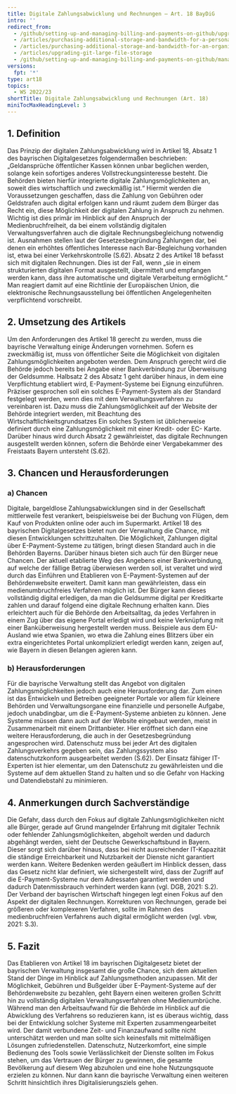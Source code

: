 ```yaml
---
title: Digitale Zahlungsabwicklung und Rechnungen – Art. 18 BayDiG
intro: ''
redirect_from:
  - /github/setting-up-and-managing-billing-and-payments-on-github/upgrading-git-large-file-storage
  - /articles/purchasing-additional-storage-and-bandwidth-for-a-personal-account/
  - /articles/purchasing-additional-storage-and-bandwidth-for-an-organization/
  - /articles/upgrading-git-large-file-storage
  - /github/setting-up-and-managing-billing-and-payments-on-github/managing-billing-for-git-large-file-storage/upgrading-git-large-file-storage
versions:
  fpt: '*'
type: art18
topics:
  - WS 2022/23
shortTitle: Digitale Zahlungsabwicklung und Rechnungen (Art. 18)
miniTocMaxHeadingLevel: 3
---
```


## 1.	Definition 
Das Prinzip der digitalen Zahlungsabwicklung wird in Artikel 18, Absatz 1 des bayrischen Digitalgesetzes folgendermaßen beschrieben: „Geldansprüche öffentlicher Kassen können unbar beglichen werden, solange kein sofortiges anderes Vollstreckungsinteresse besteht. Die Behörden bieten hierfür integrierte digitale Zahlungsmöglichkeiten an, soweit dies wirtschaftlich und zweckmäßig ist.“ Hiermit werden die Voraussetzungen geschaffen, dass die Zahlung von Gebühren oder Geldstrafen auch digital erfolgen kann und räumt zudem dem Bürger das Recht ein, diese Möglichkeit der digitalen Zahlung in Anspruch zu nehmen. Wichtig ist dies primär im Hinblick auf den Anspruch der Medienbruchfreiheit, da bei einem vollständig digitalen Verwaltungsverfahren auch die digitale Rechnungsbegleichung notwendig ist. Ausnahmen stellen laut der Gesetzesbegründung Zahlungen dar, bei denen ein erhöhtes öffentliches Interesse nach Bar-Begleichung vorhanden ist, etwa bei einer Verkehrskontrolle (S.62). Absatz 2 des Artikel 18 befasst sich mit digitalen Rechnungen. Dies ist der Fall, wenn „sie in einem strukturierten digitalen Format ausgestellt, übermittelt und empfangen werden kann, dass ihre automatische und digitale Verarbeitung ermöglicht.“ Man reagiert damit auf eine Richtlinie der Europäischen Union, die elektronische Rechnungsausstellung bei öffentlichen Angelegenheiten verpflichtend vorschreibt. 

## 2.	Umsetzung des Artikels 
Um den Anforderungen des Artikel 18 gerecht zu werden, muss die bayrische Verwaltung einige Änderungen vornehmen. Sofern es zweckmäßig ist, muss von öffentlicher Seite die Möglichkeit von digitalen Zahlungsmöglichkeiten angeboten werden. Dem Anspruch gerecht wird die Behörde jedoch bereits bei Angabe einer Bankverbindung zur Überweisung der Geldsumme. Halbsatz 2 des Absatz 1 geht darüber hinaus, in dem eine Verpflichtung etabliert wird, E-Payment-Systeme bei Eignung einzuführen. Präziser gesprochen soll ein solches E-Payment-System als der Standard festgelegt werden, wenn dies mit dem Verwaltungsverfahren zu vereinbaren ist. Dazu muss die Zahlungsmöglichkeit auf der Website der Behörde integriert werden, mit Beachtung des Wirtschaftlichkeitsgrundsatzes Ein solches System ist üblicherweise definiert durch eine Zahlungsmöglichkeit mit einer Kredit- oder EC- Karte. Darüber hinaus wird durch Absatz 2 gewährleistet, das digitale Rechnungen ausgestellt werden können, sofern die Behörde einer Vergabekammer des Freistaats Bayern untersteht (S.62). 

## 3.	Chancen und Herausforderungen 
### a)	Chancen 
Digitale, bargeldlose Zahlungsabwicklungen sind in der Gesellschaft mittlerweile fest verankert, beispielsweise bei der Buchung von Flügen, dem Kauf von Produkten online oder auch im Supermarkt. Artikel 18 des bayrischen Digitalgesetzes bietet nun der Verwaltung die Chance, mit diesen Entwicklungen schrittzuhalten. Die Möglichkeit, Zahlungen digital über E-Payment-Systeme zu tätigen, bringt diesen Standard auch in die Behörden Bayerns. Darüber hinaus bieten sich auch für den Bürger neue Chancen. Der aktuell etablierte Weg des Angebens einer Bankverbindung, auf welche der fällige Betrag überwiesen werden soll, ist veraltet und wird durch das Einführen und Etablieren von E-Payment-Systemen auf der Behördenwebsite erweitert. Damit kann man gewährleisten, dass ein medienumbruchfreies Verfahren möglich ist. Der Bürger kann dieses vollständig digital erledigen, da man die Geldsumme digital per Kreditkarte zahlen und darauf folgend eine digitale Rechnung erhalten kann. Dies erleichtert auch für die Behörde den Arbeitsalltag, da jedes Verfahren in einem Zug über das eigene Portal erledigt wird und keine Verknüpfung mit einer Banküberweisung hergestellt werden muss. Beispiele aus dem EU-Ausland wie etwa Spanien, wo etwa die Zahlung eines Blitzers über ein extra eingerichtetes Portal unkompliziert erledigt werden kann, zeigen auf, wie Bayern in diesen Belangen agieren kann. 

### b)	Herausforderungen 
Für die bayrische Verwaltung stellt das Angebot von digitalen Zahlungsmöglichkeiten jedoch auch eine Herausforderung dar. Zum einen ist das Entwickeln und Betreiben geeigneter Portale vor allem für kleinere Behörden und Verwaltungsorgane eine finanzielle und personelle Aufgabe, jedoch unabdingbar, um die E-Payment-Systeme anbieten zu können. Jene Systeme müssen dann auch auf der Website eingebaut werden, meist in Zusammenarbeit mit einem Drittanbieter. Hier eröffnet sich dann eine weitere Herausforderung, die auch in der Gesetzesbegründung angesprochen wird. Datenschutz muss bei jeder Art des digitalen Zahlungsverkehrs gegeben sein, das Zahlungssystem also datenschutzkonform ausgearbeitet werden (S.62). Der Einsatz fähiger IT-Experten ist hier elementar, um den Datenschutz zu gewährleisten und die Systeme auf dem aktuellen Stand zu halten und so die Gefahr von Hacking und Datendiebstahl zu minimieren.

## 4.	Anmerkungen durch Sachverständige 
Die Gefahr, dass durch den Fokus auf digitale Zahlungsmöglichkeiten nicht alle Bürger, gerade auf Grund mangelnder Erfahrung mit digitaler Technik oder fehlender Zahlungsmöglichkeiten, abgeholt werden und dadurch abgehängt werden, sieht der Deutsche Gewerkschaftsbund in Bayern. Dieser sorgt sich darüber hinaus, dass bei nicht ausreichender IT-Kapazität die ständige Erreichbarkeit und Nutzbarkeit der Dienste nicht garantiert werden kann. Weitere Bedenken werden geäußert im Hinblick dessen, dass das Gesetz nicht klar definiert, wie sichergestellt wird, dass der Zugriff auf die E-Payment-Systeme nur dem Adressaten garantiert werden und dadurch Datenmissbrauch verhindert werden kann (vgl. DGB, 2021: S.2). Der Verband der bayrischen Wirtschaft hingegen legt einen Fokus auf den Aspekt der digitalen Rechnungen. Korrekturen von Rechnungen, gerade bei größeren oder komplexeren Verfahren, sollte im Rahmen des medienbruchfreien Verfahrens auch digital ermöglicht werden (vgl. vbw, 2021: S.3). 

## 5.	Fazit 
Das Etablieren von Artikel 18 im bayrischen Digitalgesetz bietet der bayrischen Verwaltung insgesamt die große Chance, sich dem aktuellen Stand der Dinge im Hinblick auf Zahlungsmethoden anzupassen. Mit der Möglichkeit, Gebühren und Bußgelder über E-Payment-Systeme auf der Behördenwebsite zu bezahlen, geht Bayern einen weiteren großen Schritt hin zu vollständig digitalen Verwaltungsverfahren ohne Medienumbrüche. Während man den Arbeitsaufwand für die Behörde im Hinblick auf die Abwicklung des Verfahrens so reduzieren kann, ist es überaus wichtig, dass bei der Entwicklung solcher Systeme mit Experten zusammengearbeitet wird. Der damit verbundene Zeit- und Finanzaufwand sollte nicht unterschätzt werden und man sollte sich keinesfalls mit mittelmäßigen Lösungen zufriedenstellen. Datenschutz, Nutzerkomfort, eine simple Bedienung des Tools sowie Verlässlichkeit der Dienste sollten im Fokus stehen, um das Vertrauen der Bürger zu gewinnen, die gesamte Bevölkerung auf diesem Weg abzuholen und eine hohe Nutzungsquote erzielen zu können. Nur dann kann die bayrische Verwaltung einen weiteren Schritt hinsichtlich ihres Digitalisierungsziels gehen. 
